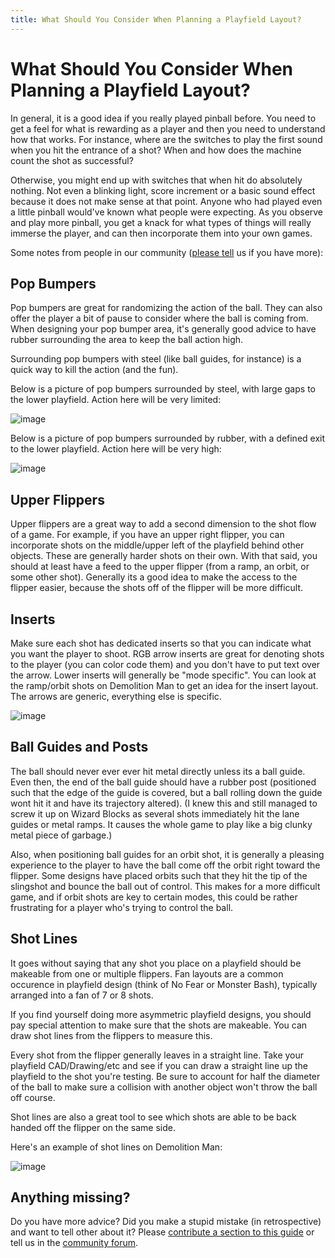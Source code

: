 ```yaml
---
title: What Should You Consider When Planning a Playfield Layout?
---
```


# What Should You Consider When Planning a Playfield Layout?


In general, it is a good idea if you really played pinball before. You
need to get a feel for what is rewarding as a player and then you need
to understand how that works. For instance, where are the switches to
play the first sound when you hit the entrance of a shot? When and how
does the machine count the shot as successful?

Otherwise, you might end up with switches that when hit do absolutely
nothing. Not even a blinking light, score increment or a basic sound
effect because it does not make sense at that point. Anyone who had
played even a little pinball would've known what people were expecting.
As you observe and play more pinball, you get a knack for what types of
things will really immerse the player, and can then incorporate them
into your own games.

Some notes from people in our community
([please tell](../about/help_docs.md) us if you have more):

## Pop Bumpers

Pop bumpers are great for randomizing the action of the ball. They can
also offer the player a bit of pause to consider where the ball is
coming from. When designing your pop bumper area, it's generally good
advice to have rubber surrounding the area to keep the ball action high.

Surrounding pop bumpers with steel (like ball guides, for instance) is a
quick way to kill the action (and the fun).

Below is a picture of pop bumpers surrounded by steel, with large gaps
to the lower playfield. Action here will be very limited:

![image](bumpers_bad.png)

Below is a picture of pop bumpers surrounded by rubber, with a defined
exit to the lower playfield. Action here will be very high:

![image](bumpers_good.png)

## Upper Flippers

Upper flippers are a great way to add a second dimension to the shot
flow of a game. For example, if you have an upper right flipper, you can
incorporate shots on the middle/upper left of the playfield behind other
objects. These are generally harder shots on their own. With that said,
you should at least have a feed to the upper flipper (from a ramp, an
orbit, or some other shot). Generally its a good idea to make the access
to the flipper easier, because the shots off of the flipper will be more
difficult.

## Inserts

Make sure each shot has dedicated inserts so that you can indicate what
you want the player to shoot. RGB arrow inserts are great for denoting
shots to the player (you can color code them) and you don't have to put
text over the arrow. Lower inserts will generally be "mode specific".
You can look at the ramp/orbit shots on Demolition Man to get an idea
for the insert layout. The arrows are generic, everything else is
specific.

![image](inserts.png)

## Ball Guides and Posts

The ball should never ever ever hit metal directly unless its a ball
guide. Even then, the end of the ball guide should have a rubber post
(positioned such that the edge of the guide is covered, but a ball
rolling down the guide wont hit it and have its trajectory altered). (I
knew this and still managed to screw it up on Wizard Blocks as several
shots immediately hit the lane guides or metal ramps. It causes the
whole game to play like a big clunky metal piece of garbage.)

Also, when positioning ball guides for an orbit shot, it is generally a
pleasing experience to the player to have the ball come off the orbit
right toward the flipper. Some designs have placed orbits such that they
hit the tip of the slingshot and bounce the ball out of control. This
makes for a more difficult game, and if orbit shots are key to certain
modes, this could be rather frustrating for a player who's trying to
control the ball.

## Shot Lines

It goes without saying that any shot you place on a playfield should be
makeable from one or multiple flippers. Fan layouts are a common
occurence in playfield design (think of No Fear or Monster Bash),
typically arranged into a fan of 7 or 8 shots.

If you find yourself doing more asymmetric playfield designs, you should
pay special attention to make sure that the shots are makeable. You can
draw shot lines from the flippers to measure this.

Every shot from the flipper generally leaves in a straight line. Take
your playfield CAD/Drawing/etc and see if you can draw a straight line
up the playfield to the shot you're testing. Be sure to account for
half the diameter of the ball to make sure a collision with another
object won't throw the ball off course.

Shot lines are also a great tool to see which shots are able to be back
handed off the flipper on the same side.

Here's an example of shot lines on Demolition Man:

![image](shotlines.gif)

## Anything missing?

Do you have more advice? Did you make a stupid mistake (in
retrospective) and want to tell other about it? Please
[contribute a section to this guide](../about/help_docs.md) or tell us in the [community forum](../community/index.md).
